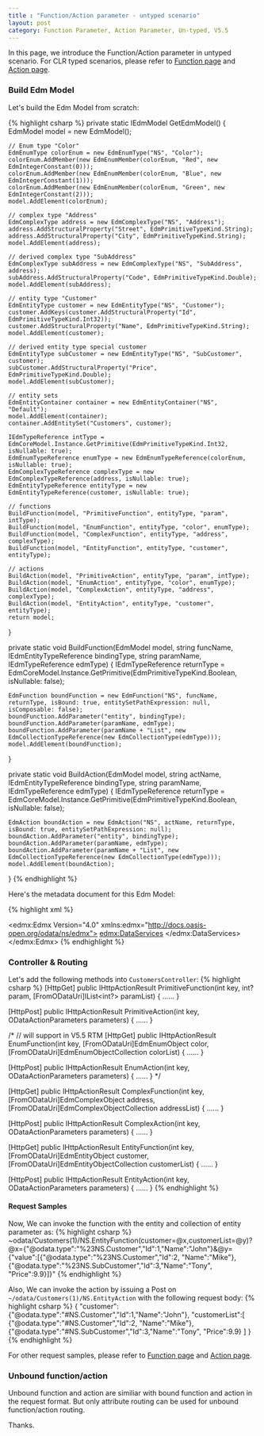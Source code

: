 ```yaml
---
title : "Function/Action parameter - untyped scenario"
layout: post
category: Function Parameter, Action Parameter, Un-typed, V5.5
---
```


In this page, we introduce the Function/Action parameter in untyped scenario. For CLR typed scenarios, please refer to [Function page](http://odata.github.io/WebApi/Complex-Entity-As-Function-Parameter/) and [Action page](http://odata.github.io/WebApi/Action-Parameter-Support/).

### Build Edm Model

Let's build the Edm Model from scratch:

{% highlight csharp %}
private static IEdmModel GetEdmModel()
{
    EdmModel model = new EdmModel();

    // Enum type "Color"
    EdmEnumType colorEnum = new EdmEnumType("NS", "Color");
    colorEnum.AddMember(new EdmEnumMember(colorEnum, "Red", new EdmIntegerConstant(0)));
    colorEnum.AddMember(new EdmEnumMember(colorEnum, "Blue", new EdmIntegerConstant(1)));
    colorEnum.AddMember(new EdmEnumMember(colorEnum, "Green", new EdmIntegerConstant(2)));
    model.AddElement(colorEnum);

    // complex type "Address"
    EdmComplexType address = new EdmComplexType("NS", "Address");
    address.AddStructuralProperty("Street", EdmPrimitiveTypeKind.String);
    address.AddStructuralProperty("City", EdmPrimitiveTypeKind.String);
    model.AddElement(address);

    // derived complex type "SubAddress"
    EdmComplexType subAddress = new EdmComplexType("NS", "SubAddress", address);
    subAddress.AddStructuralProperty("Code", EdmPrimitiveTypeKind.Double);
    model.AddElement(subAddress);

    // entity type "Customer"
    EdmEntityType customer = new EdmEntityType("NS", "Customer");
    customer.AddKeys(customer.AddStructuralProperty("Id", EdmPrimitiveTypeKind.Int32));
    customer.AddStructuralProperty("Name", EdmPrimitiveTypeKind.String);
    model.AddElement(customer);

    // derived entity type special customer
    EdmEntityType subCustomer = new EdmEntityType("NS", "SubCustomer", customer);
    subCustomer.AddStructuralProperty("Price", EdmPrimitiveTypeKind.Double);
    model.AddElement(subCustomer);

    // entity sets
    EdmEntityContainer container = new EdmEntityContainer("NS", "Default");
    model.AddElement(container);
    container.AddEntitySet("Customers", customer);

    IEdmTypeReference intType = EdmCoreModel.Instance.GetPrimitive(EdmPrimitiveTypeKind.Int32, isNullable: true);
    EdmEnumTypeReference enumType = new EdmEnumTypeReference(colorEnum, isNullable: true);
    EdmComplexTypeReference complexType = new EdmComplexTypeReference(address, isNullable: true);
    EdmEntityTypeReference entityType = new EdmEntityTypeReference(customer, isNullable: true);

    // functions
    BuildFunction(model, "PrimitiveFunction", entityType, "param", intType);
    BuildFunction(model, "EnumFunction", entityType, "color", enumType);
    BuildFunction(model, "ComplexFunction", entityType, "address", complexType);
    BuildFunction(model, "EntityFunction", entityType, "customer", entityType);
    
    // actions
    BuildAction(model, "PrimitiveAction", entityType, "param", intType);
    BuildAction(model, "EnumAction", entityType, "color", enumType);
    BuildAction(model, "ComplexAction", entityType, "address", complexType);
    BuildAction(model, "EntityAction", entityType, "customer", entityType);
    return model;
}

private static void BuildFunction(EdmModel model, string funcName, IEdmEntityTypeReference bindingType, string paramName, IEdmTypeReference edmType)
{
    IEdmTypeReference returnType = EdmCoreModel.Instance.GetPrimitive(EdmPrimitiveTypeKind.Boolean, isNullable: false);

    EdmFunction boundFunction = new EdmFunction("NS", funcName, returnType, isBound: true, entitySetPathExpression: null, isComposable: false);
    boundFunction.AddParameter("entity", bindingType);
    boundFunction.AddParameter(paramName, edmType);
    boundFunction.AddParameter(paramName + "List", new EdmCollectionTypeReference(new EdmCollectionType(edmType)));
    model.AddElement(boundFunction);
}

private static void BuildAction(EdmModel model, string actName, IEdmEntityTypeReference bindingType, string paramName, IEdmTypeReference edmType)
{
    IEdmTypeReference returnType = EdmCoreModel.Instance.GetPrimitive(EdmPrimitiveTypeKind.Boolean, isNullable: false);

    EdmAction boundAction = new EdmAction("NS", actName, returnType, isBound: true, entitySetPathExpression: null);
    boundAction.AddParameter("entity", bindingType);
    boundAction.AddParameter(paramName, edmType);
    boundAction.AddParameter(paramName + "List", new EdmCollectionTypeReference(new EdmCollectionType(edmType)));
    model.AddElement(boundAction);
}
{% endhighlight %}

Here's the metadata document for this Edm Model:

{% highlight xml %}
<?xml version="1.0" encoding="utf-8"?>
<edmx:Edmx Version="4.0" xmlns:edmx="http://docs.oasis-open.org/odata/ns/edmx">
  <edmx:DataServices>
    <Schema Namespace="NS" xmlns="http://docs.oasis-open.org/odata/ns/edm">
      <EnumType Name="Color">
        <Member Name="Red" Value="0" />
        <Member Name="Blue" Value="1" />
        <Member Name="Green" Value="2" />
      </EnumType>
      <ComplexType Name="Address">
        <Property Name="Street" Type="Edm.String" />
        <Property Name="City" Type="Edm.String" />
      </ComplexType>
      <ComplexType Name="SubAddress" BaseType="NS.Address">
        <Property Name="Code" Type="Edm.Double" />
      </ComplexType>
      <EntityType Name="Customer">
        <Key>
          <PropertyRef Name="Id" />
        </Key>
        <Property Name="Id" Type="Edm.Int32" />
        <Property Name="Name" Type="Edm.String" />
      </EntityType>
      <EntityType Name="SubCustomer" BaseType="NS.Customer">
        <Property Name="Price" Type="Edm.Double" />
      </EntityType>
      <Function Name="PrimitiveFunction" IsBound="true">
        <Parameter Name="entity" Type="NS.Customer" />
        <Parameter Name="param" Type="Edm.Int32" />
        <Parameter Name="paramList" Type="Collection(Edm.Int32)" />
        <ReturnType Type="Edm.Boolean" Nullable="false" />
      </Function>
      <Function Name="EnumFunction" IsBound="true">
        <Parameter Name="entity" Type="NS.Customer" />
        <Parameter Name="color" Type="NS.Address" />
        <Parameter Name="colorList" Type="Collection(NS.Color)" />
        <ReturnType Type="Edm.Boolean" Nullable="false" />
      </Function>
      <Function Name="ComplexFunction" IsBound="true">
        <Parameter Name="entity" Type="NS.Customer" />
        <Parameter Name="address" Type="NS.Address" />
        <Parameter Name="addressList" Type="Collection(NS.Address)" />
        <ReturnType Type="Edm.Boolean" Nullable="false" />
      </Function>
      <Function Name="EntityFunction" IsBound="true">
        <Parameter Name="entity" Type="NS.Customer" />
        <Parameter Name="customer" Type="NS.Color" />
        <Parameter Name="customerList" Type="Collection(NS.Customer)" />
        <ReturnType Type="Edm.Boolean" Nullable="false" />
      </Function>
      <Action Name="PrimitiveAction" IsBound="true">
        <Parameter Name="entity" Type="NS.Customer" />
        <Parameter Name="param" Type="Edm.Int32" />
        <Parameter Name="paramList" Type="Collection(Edm.Int32)" />
        <ReturnType Type="Edm.Boolean" Nullable="false" />
      </Action>
      <Action Name="EnumAction" IsBound="true">
        <Parameter Name="entity" Type="NS.Customer" />
        <Parameter Name="color" Type="NS.Address" />
        <Parameter Name="colorList" Type="Collection(NS.Color)" />
        <ReturnType Type="Edm.Boolean" Nullable="false" />
      </Action>
      <Action Name="ComplexAction" IsBound="true">
        <Parameter Name="entity" Type="NS.Customer" />
        <Parameter Name="address" Type="NS.Address" />
        <Parameter Name="addressList" Type="Collection(NS.Address)" />
        <ReturnType Type="Edm.Boolean" Nullable="false" />
      </Action>
      <Action Name="EntityAction" IsBound="true">
        <Parameter Name="entity" Type="NS.Customer" />
        <Parameter Name="customer" Type="NS.Color" />
        <Parameter Name="customerList" Type="Collection(NS.Customer)" />
        <ReturnType Type="Edm.Boolean" Nullable="false" />
      </Action>
      <EntityContainer Name="Default">
        <EntitySet Name="Customers" EntityType="NS.Customer" />
      </EntityContainer>
    </Schema>
  </edmx:DataServices>
</edmx:Edmx>
{% endhighlight %}

### Controller & Routing
Let's add the following methods into `CustomersController`:
{% highlight csharp %}
[HttpGet]
public IHttpActionResult PrimitiveFunction(int key, int? param, [FromODataUri]IList<int?> paramList)
{
    ......
}

[HttpPost]
public IHttpActionResult PrimitiveAction(int key, ODataActionParameters parameters)
{
    ......
}

/* // will support in V5.5 RTM
[HttpGet]
public IHttpActionResult EnumFunction(int key, [FromODataUri]EdmEnumObject color, [FromODataUri]EdmEnumObjectCollection colorList)
{
    ......
}

[HttpPost]
public IHttpActionResult EnumAction(int key, ODataActionParameters parameters)
{
    ......
}
*/

[HttpGet]
public IHttpActionResult ComplexFunction(int key, [FromODataUri]EdmComplexObject address, [FromODataUri]EdmComplexObjectCollection addressList)
{
    ......
}

[HttpPost]
public IHttpActionResult ComplexAction(int key, ODataActionParameters parameters)
{
    ......
}

[HttpGet]
public IHttpActionResult EntityFunction(int key, [FromODataUri]EdmEntityObject customer, [FromODataUri]EdmEntityObjectCollection customerList)
{
    ......
}

[HttpPost]
public IHttpActionResult EntityAction(int key, ODataActionParameters parameters)
{
    ......
}
{% endhighlight %}
#### Request Samples

Now, We can invoke the function with the entity and collection of entity parameter as:
{% highlight csharp %}
~odata/Customers(1)/NS.EntityFunction(customer=@x,customerList=@y)?@x={\"@odata.type\":\"%23NS.Customer\",\"Id\":1,\"Name\":\"John\"}&@y={\"value\":[{\"@odata.type\":\"%23NS.Customer\",\"Id\":2, \"Name\":\"Mike\"},{\"@odata.type\":\"%23NS.SubCustomer\",\"Id\":3,\"Name\":\"Tony\", \"Price\":9.9}]}"
{% endhighlight %}

Also, We can invoke the action by issuing a Post on `~/odata/Customers(1)/NS.EntityAction` with the following request body:
{% highlight csharp %}
{
  "customer":{\"@odata.type\":\"#NS.Customer\",\"Id\":1,\"Name\":\"John\"},
  "customerList":[
    {\"@odata.type\":\"#NS.Customer\",\"Id\":2, \"Name\":\"Mike\"},
    {\"@odata.type\":\"#NS.SubCustomer\",\"Id\":3,\"Name\":\"Tony\", \"Price\":9.9}
  ]
}
{% endhighlight %}

For other request samples, please refer to [Function page](http://odata.github.io/WebApi/Complex-Entity-As-Function-Parameter/) and [Action page](http://odata.github.io/WebApi/Action-Parameter-Support/).

### Unbound function/action

Unbound function and action are similiar with bound function and action in the request format. But only attribute routing can be used for unbound function/action routing.

Thanks.


